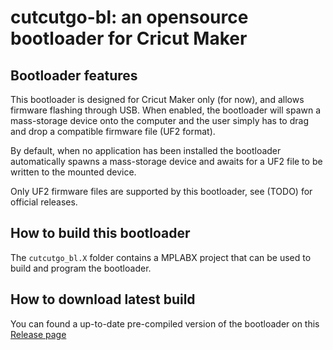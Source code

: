 # cutcutgo-bl: an opensource bootloader for Cricut Maker

## Bootloader features

This bootloader is designed for Cricut Maker only (for now), and allows firmware flashing through USB.
When enabled, the bootloader will spawn a mass-storage device onto the computer and the user simply has
to drag and drop a compatible firmware file (UF2 format).

By default, when no application has been installed the bootloader automatically spawns a mass-storage device
and awaits for a UF2 file to be written to the mounted device.

Only UF2 firmware files are supported by this bootloader, see (TODO) for official releases.

## How to build this bootloader

The `cutcutgo_bl.X` folder contains a MPLABX project that can be used to build and program the bootloader.

## How to download latest build

You can found a up-to-date pre-compiled version of the bootloader on this [Release page](https://github.com/virtualabs/cutcutgo-bl/releases/tag/latest)
